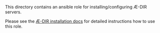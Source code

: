 This directory contains an ansible role for installing/configuring Æ-DIR servers.

Please see the [Æ-DIR installation docs](https://www.ae-dir.com/install.html)
for detailed instructions how to use this role.
